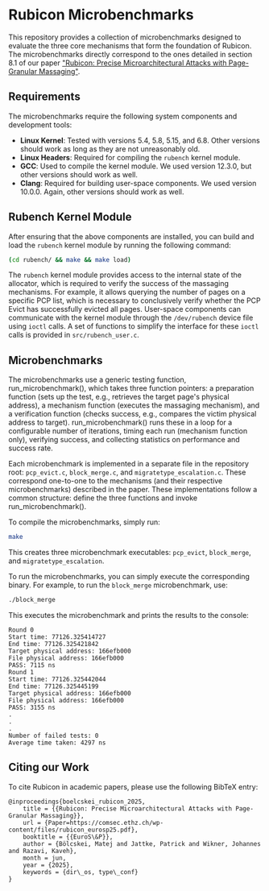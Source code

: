 # Rubicon Microbenchmarks
This repository provides a collection of microbenchmarks designed to evaluate the three core mechanisms that form the foundation of Rubicon. The microbenchmarks directly correspond to the ones detailed in section 8.1 of our paper ["Rubicon: Precise Microarchitectural Attacks with Page-Granular Massaging"](https://comsec.ethz.ch/wp-content/files/rubicon_eurosp25.pdf). 

## Requirements
The microbenchmarks require the following system components and development tools:

- **Linux Kernel**: Tested with versions 5.4, 5.8, 5.15, and 6.8. Other versions should work as long as they are not unreasonably old.
- **Linux Headers**: Required for compiling the `rubench` kernel module.
- **GCC**: Used to compile the kernel module. We used version 12.3.0, but other versions should work as well.
- **Clang**: Required for building user-space components. We used version 10.0.0. Again, other versions should work as well.

## Rubench Kernel Module

After ensuring that the above components are installed, you can build and load the `rubench` kernel module by running the following command:
```bash
(cd rubench/ && make && make load)
```
The `rubench` kernel module provides access to the internal state of the allocator, which is required to verify the success of the massaging mechanisms. For example, it allows querying the number of pages on a specific PCP list, which is necessary to conclusively verify whether the PCP Evict has successfully evicted all pages. User-space components can communicate with the kernel module through the `/dev/rubench` device file using `ioctl` calls. A set of functions to simplify the interface for these `ioctl` calls is provided in `src/rubench_user.c`.

## Microbenchmarks
The microbenchmarks use a generic testing function, run_microbenchmark(), which takes three function pointers: a preparation function (sets up the test, e.g., retrieves the target page's physical address), a mechanism function (executes the massaging mechanism), and a verification function (checks success, e.g., compares the victim physical address to target). run_microbenchmark() runs these in a loop for a configurable number of iterations, timing each run (mechanism function only), verifying success, and collecting statistics on performance and success rate.

Each microbenchmark is implemented in a separate file in the repository root: `pcp_evict.c`, `block_merge.c`, and `migratetype_escalation.c`. These correspond one-to-one to the mechanisms (and their respective microbenchmarks) described in the paper. These implementations follow a common structure: define the three functions and invoke run_microbenchmark().

To compile the microbenchmarks, simply run:
```bash
make
```
This creates three microbenchmark executables: `pcp_evict`, `block_merge`, and `migratetype_escalation`.

To run the microbenchmarks, you can simply execute the corresponding binary. For example, to run the `block_merge` microbenchmark, use:
```bash
./block_merge
```
This executes the microbenchmark and prints the results to the console:
```
Round 0
Start time: 77126.325414727
End time: 77126.325421842
Target physical address: 166efb000
File physical address: 166efb000
PASS: 7115 ns
Round 1
Start time: 77126.325442044
End time: 77126.325445199
Target physical address: 166efb000
File physical address: 166efb000
PASS: 3155 ns
.
.
.
Number of failed tests: 0
Average time taken: 4297 ns
```

## Citing our Work
To cite Rubicon in academic papers, please use the following BibTeX entry:

```
@inproceedings{boelcskei_rubicon_2025,
	title = {{Rubicon: Precise Microarchitectural Attacks with Page-Granular Massaging}}, 
	url = {Paper=https://comsec.ethz.ch/wp-content/files/rubicon_eurosp25.pdf},
	booktitle = {{EuroS\&P}},
	author = {Bölcskei, Matej and Jattke, Patrick and Wikner, Johannes and Razavi, Kaveh},
	month = jun,
	year = {2025},
	keywords = {dir\_os, type\_conf}
}
```